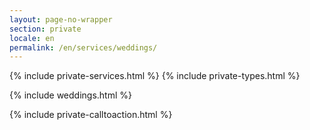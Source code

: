 ```yaml
---
layout: page-no-wrapper
section: private
locale: en
permalink: /en/services/weddings/
---
```


<div class="wrapper">
  {% include private-services.html %}
  {% include private-types.html %}
</div>

{% include weddings.html %}

<div class="wrapper">
  {% include private-calltoaction.html %}
</div>
